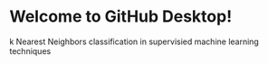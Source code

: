 # Welcome to GitHub Desktop!
k Nearest Neighbors classification in supervisied machine learning techniques
